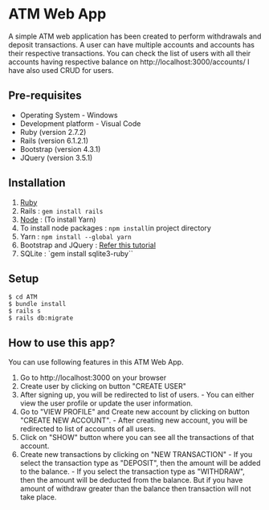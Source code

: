 # ATM Web App
A simple ATM web application has been created to perform withdrawals and deposit transactions. 
A user can have multiple accounts and accounts has their respective transactions.
You can check the list of users with all their accounts having respective balance on http://localhost:3000/accounts/
I have also used CRUD for users.

## Pre-requisites

 - Operating System - Windows
 - Development platform - Visual Code
 - Ruby (version 2.7.2)
 - Rails (version 6.1.2.1)
 - Bootstrap (version 4.3.1)
 - JQuery (version 3.5.1)

## Installation

 1. [Ruby](https://github.com/oneclick/rubyinstaller2/releases/download/RubyInstaller-2.7.2-1/rubyinstaller-2.7.2-1-x64.exe)
 2. Rails : `gem install rails`
 3. [Node](https://nodejs.org/dist/v14.15.5/node-v14.15.5-x64.msi) : (To install Yarn)
 4. To install node packages : `npm install`in project directory
 5. Yarn : `npm install --global yarn`
 6. Bootstrap and JQuery : [Refer this tutorial](https://www.mashrurhossain.com/blog/rails6bootstrap4)
 7. SQLite : `gem install sqlite3-ruby``

## Setup
````
$ cd ATM
$ bundle install
$ rails s
$ rails db:migrate
````

## How to use this app?
You can use following features in this ATM Web App.

 1. Go to http://localhost:3000 on your browser
 2. Create user by clicking on button "CREATE USER"
 3. After signing up, you will be redirected to list of users.
		 - You can either view the user profile or update the user information.  
 4. Go to "VIEW PROFILE" and Create new account by clicking on button "CREATE 		NEW ACCOUNT".
		 - After creating new account, you will be redirected to list of accounts of all users.
 5. Click on "SHOW" button where you can see all the transactions of that account. 
 6. Create new transactions by clicking on "NEW TRANSACTION"
		 - If you select the transaction type as "DEPOSIT", then the amount will be added to the balance.
		 - If you select the transaction type as "WITHDRAW", then the amount will be deducted from the balance. But if you have amount of withdraw greater than the balance then transaction will not take place.

      
	
          
         
          

 

